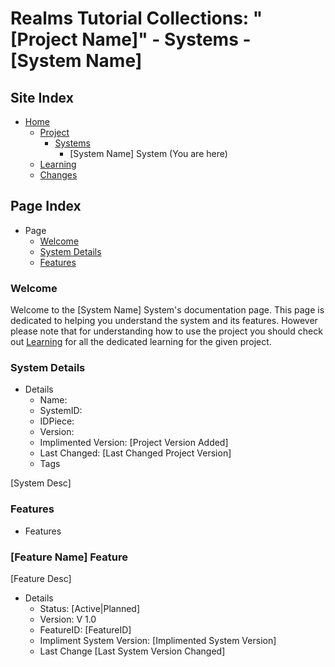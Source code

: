 [Page]:link

[Page Home]:link
[Page Proj Home]:link
[Page Sys Home]:link
[Page Learn Home]:link
[Page Changes Home]:link

[Sec Welcome]:[page]#welcome
[Sec Details]:[page]#system-details
[Sec Features]:[page]#features

# Realms Tutorial Collections: "[Project Name]" - Systems - [System Name]

## Site Index

- [Home][Page Home]
	- [Project][Page Proj Home]
		- [Systems][Page Sys Home]
			- [System Name] System (You are here)
	- [Learning][Page Learn Home]
	- [Changes][Page Changes Home]

## Page Index

- Page
	- [Welcome][Sec Welcome]
	- [System Details][Sec Details]
	- [Features][Sec Features]

### Welcome

Welcome to the [System Name] System's documentation page. This page is dedicated to helping you understand the system and its features. However please note that for understanding how to use the project you should check out [Learning][Page Learn Home] for all the dedicated learning for the given project.

### System Details

- Details
	- Name:
	- SystemID:
	- IDPiece:
	- Version:
	- Implimented Version: [Project Version Added]
	- Last Changed: [Last Changed Project Version]
	- Tags

[System Desc]

### Features

- Features

### [Feature Name] Feature

[Feature Desc]

- Details
	- Status: [Active|Planned]
	- Version: V 1.0
	- FeatureID: [FeatureID]
	- Impliment System Version: [Implimented System Version]
	- Last Change [Last System Version Changed]
